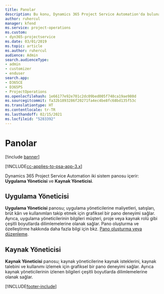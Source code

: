 ```yaml
---
title: Panolar
description: Bu konu, Dynamics 365 Project Service Automation'da bulunan raporlama panoları hakkında bilgi sağlar.
author: ruhercul
manager: kfend
ms.service: project-operations
ms.custom:
- dyn365-projectservice
ms.date: 03/01/2019
ms.topic: article
ms.author: ruhercul
audience: Admin
search.audienceType:
- admin
- customizer
- enduser
search.app:
- D365CE
- D365PS
- ProjectOperations
ms.openlocfilehash: 1e66177e92e701c2dc09bed005f748ca19ae980d
ms.sourcegitcommit: fa32b1893286f20271fa4ec4be8fc68bd135f53c
ms.translationtype: HT
ms.contentlocale: tr-TR
ms.lasthandoff: 02/15/2021
ms.locfileid: "5283392"
---
```

# <a name="dashboards"></a>Panolar

[!include [banner](../includes/psa-now-project-operations.md)]

[!INCLUDE[cc-applies-to-psa-app-3.x](../includes/cc-applies-to-psa-app-3x.md)]

Dynamics 365 Project Service Automation iki sistem panosu içerir: **Uygulama Yöneticisi** ve **Kaynak Yöneticisi**.

## <a name="practice-manager"></a>Uygulama Yöneticisi 

**Uygulama Yöneticisi** panosu; uygulama yöneticilerine maliyetleri, satışları, brüt kârı ve kullanımları takip etmek için grafiksel bir pano deneyimi sağlar. Ayrıca, uygulama yöneticilerinin bilgileri müşteri, proje veya kaynak rolü gibi çeşitli boyutlarda dilimlemelerine olanak sağlar. Pano oluşturma ve özelleştirme hakkında daha fazla bilgi için bkz. [Pano oluşturma veya düzenleme](https://docs.microsoft.com/dynamics365/customerengagement/on-premises/customize/create-edit-dashboards).

## <a name="resource-manager"></a>Kaynak Yöneticisi 

**Kaynak Yöneticisi** panosu; kaynak yöneticilerine kaynak isteklerini, kaynak talebini ve kullanımı izlemek için grafiksel bir pano deneyimi sağlar. Ayrıca kaynak yöneticilerinin izlenen bilgileri çeşitli boyutlarda dilimlemelerine olanak sağlar.


[!INCLUDE[footer-include](../includes/footer-banner.md)]
